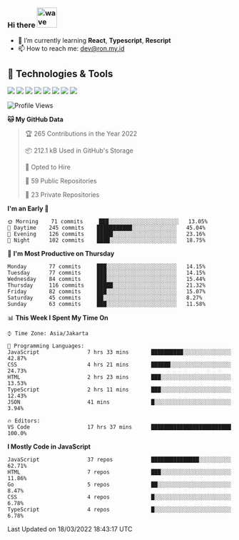 ### Hi there <img src="https://i.ibb.co/q0Hx1KK/wave.gif" alt="wave" width="45px">

- 🌱 I’m currently learning **React**, **Typescript**, **Rescript**
- 📫 How to reach me: dev@ron.my.id

## 🔧 Technologies & Tools

![](https://img.shields.io/badge/OS-Linux-informational?style=flat&logo=linux&logoColor=white&color=2bbc8a)
![](https://img.shields.io/badge/OS-Windows-informational?style=flat&logo=windows&logoColor=white&color=2bbc8a)
![](https://img.shields.io/badge/Code-JavaScript-informational?style=flat&logo=javascript&logoColor=white&color=2bbc8a)
![](https://img.shields.io/badge/Code-Golang-informational?style=flat&logo=go&logoColor=white&color=2bbc8a)
![](https://img.shields.io/badge/Code-React-informational?style=flat&logo=react&logoColor=white&color=2bbc8a)
![](https://img.shields.io/badge/Code-Next-informational?style=flat&logo=next.js&logoColor=white&color=2bbc8a)
![](https://img.shields.io/badge/Shell-Bash-informational?style=flat&logo=gnu-bash&logoColor=white&color=2bbc8a)
![](https://img.shields.io/badge/Tools-Docker-informational?style=flat&logo=docker&logoColor=white&color=2bbc8a)

<!--START_SECTION:waka-->
![Profile Views](http://img.shields.io/badge/Profile%20Views-16-blue)

**🐱 My GitHub Data** 

> 🏆 265 Contributions in the Year 2022
 > 
> 📦 212.1 kB Used in GitHub's Storage 
 > 
> 💼 Opted to Hire
 > 
> 📜 59 Public Repositories 
 > 
> 🔑 23 Private Repositories  
 > 
**I'm an Early 🐤** 

```text
🌞 Morning    71 commits     ███░░░░░░░░░░░░░░░░░░░░░░   13.05% 
🌆 Daytime    245 commits    ███████████░░░░░░░░░░░░░░   45.04% 
🌃 Evening    126 commits    █████░░░░░░░░░░░░░░░░░░░░   23.16% 
🌙 Night      102 commits    ████░░░░░░░░░░░░░░░░░░░░░   18.75%

```
📅 **I'm Most Productive on Thursday** 

```text
Monday       77 commits     ███░░░░░░░░░░░░░░░░░░░░░░   14.15% 
Tuesday      77 commits     ███░░░░░░░░░░░░░░░░░░░░░░   14.15% 
Wednesday    84 commits     ███░░░░░░░░░░░░░░░░░░░░░░   15.44% 
Thursday     116 commits    █████░░░░░░░░░░░░░░░░░░░░   21.32% 
Friday       82 commits     ███░░░░░░░░░░░░░░░░░░░░░░   15.07% 
Saturday     45 commits     ██░░░░░░░░░░░░░░░░░░░░░░░   8.27% 
Sunday       63 commits     ███░░░░░░░░░░░░░░░░░░░░░░   11.58%

```


📊 **This Week I Spent My Time On** 

```text
⌚︎ Time Zone: Asia/Jakarta

💬 Programming Languages: 
JavaScript               7 hrs 33 mins       ██████████░░░░░░░░░░░░░░░   42.87% 
CSS                      4 hrs 21 mins       ██████░░░░░░░░░░░░░░░░░░░   24.73% 
HTML                     2 hrs 23 mins       ███░░░░░░░░░░░░░░░░░░░░░░   13.53% 
TypeScript               2 hrs 11 mins       ███░░░░░░░░░░░░░░░░░░░░░░   12.43% 
JSON                     41 mins             █░░░░░░░░░░░░░░░░░░░░░░░░   3.94%

🔥 Editors: 
VS Code                  17 hrs 37 mins      █████████████████████████   100.0%

```

**I Mostly Code in JavaScript** 

```text
JavaScript               37 repos            ███████████████░░░░░░░░░░   62.71% 
HTML                     7 repos             ███░░░░░░░░░░░░░░░░░░░░░░   11.86% 
Go                       5 repos             ██░░░░░░░░░░░░░░░░░░░░░░░   8.47% 
CSS                      4 repos             █░░░░░░░░░░░░░░░░░░░░░░░░   6.78% 
TypeScript               4 repos             █░░░░░░░░░░░░░░░░░░░░░░░░   6.78%

```



 Last Updated on 18/03/2022 18:43:17 UTC
<!--END_SECTION:waka-->
